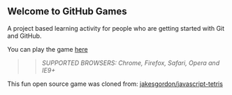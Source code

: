 ## Welcome to GitHub Games

A project based learning activity for people who are getting started with Git and GitHub.

You can play the game [here](https://dangphuc70.github.io/github-games/)

>> _*SUPPORTED BROWSERS*: Chrome, Firefox, Safari, Opera and IE9+_

This fun open source game was cloned from: [jakesgordon/javascript-tetris](https://github.com/jakesgordon/javascript-tetris)
